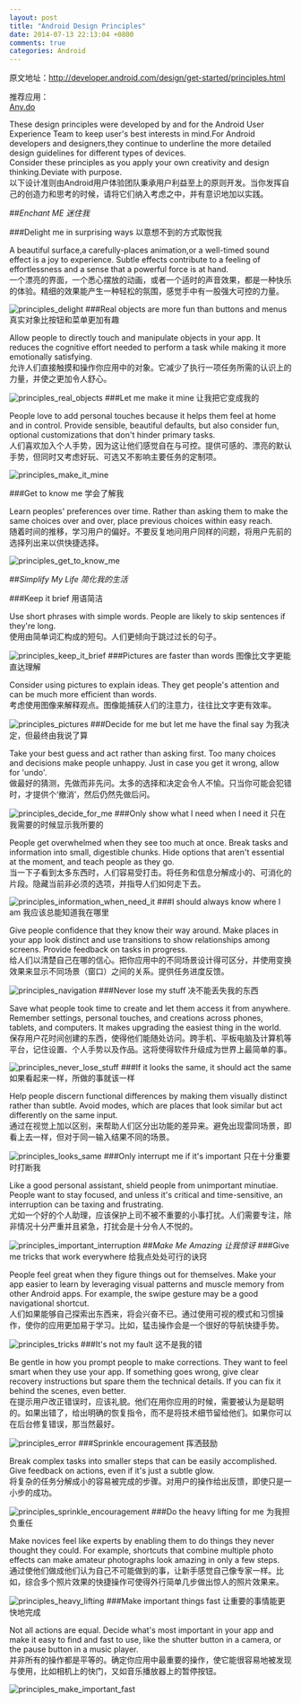 ```yaml
---
layout: post
title: "Android Design Principles"
date: 2014-07-13 22:13:04 +0800
comments: true
categories: Android
---
```

原文地址：<http://developer.android.com/design/get-started/principles.html>

推荐应用：  
[Any.do](http://www.any.do/)

These design principles were developed by and for the Android User Experience Team to keep user's best interests in mind.For Android developers and designers,they continue to underline the more detailed design guidelines for different types of devices.  
Consider these principles as you apply your own creativity and design thinking.Deviate with purpose.  
以下设计准则由Android用户体验团队秉承用户利益至上的原则开发。当你发挥自己的创造力和思考的时候，请将它们纳入考虑之中，并有意识地加以实践。
<!--more-->

##*Enchant ME*
*迷住我*

###Delight me in surprising ways
以意想不到的方式取悦我

A beautiful surface,a carefully-places animation,or a well-timed sound effect is a joy to experience. Subtle effects contribute to a feeling of effortlessness and a sense that a powerful force is at hand.  
一个漂亮的界面，一个悉心摆放的动画，或者一个适时的声音效果，都是一种快乐的体验。精细的效果能产生一种轻松的氛围，感觉手中有一股强大可控的力量。

![principles_delight](/images/principles_delight.png)
###Real objects are more fun than buttons and menus
真实对象比按钮和菜单更加有趣

Allow people to directly touch and manipulate objects in your app. It reduces the cognitive effort needed to perform a task while making it more emotionally satisfying.  
允许人们直接触摸和操作你应用中的对象。它减少了执行一项任务所需的认识上的力量，并使之更加令人舒心。

![principles_real_objects](/images/principles_real_objects.png)
###Let me make it mine
让我把它变成我的

People love to add personal touches because it helps them feel at home and in control. Provide sensible, beautiful defaults, but also consider fun, optional customizations that don't hinder primary tasks.  
人们喜欢加入个人手势，因为这让他们感觉自在与可控。提供可感的、漂亮的默认手势，但同时又考虑好玩、可选又不影响主要任务的定制项。

![principles_make_it_mine](/images/principles_make_it_mine.png)

###Get to know me
学会了解我 

Learn peoples' preferences over time. Rather than asking them to make the same choices over and over, place previous choices within easy reach.  
随着时间的推移，学习用户的偏好。不要反复地问用户同样的问题，将用户先前的选择列出来以供快捷选择。

![principles_get_to_know_me](/images/principles_get_to_know_me.png)

##*Simplify My Life*
_简化我的生活_

###Keep it brief
用语简洁

Use short phrases with simple words. People are likely to skip sentences if they're long.  
使用由简单词汇构成的短句。人们更倾向于跳过过长的句子。

![principles_keep_it_brief](/images/principles_keep_it_brief.png)
###Pictures are faster than words
图像比文字更能直达理解 

Consider using pictures to explain ideas. They get people's attention and can be much more efficient than words.  
考虑使用图像来解释观点。图像能捕获人们的注意力，往往比文字更有效率。

![principles_pictures](/images/principles_pictures.png)
###Decide for me but let me have the final say
为我决定，但最终由我说了算

Take your best guess and act rather than asking first. Too many choices and decisions make people unhappy. Just in case you get it wrong, allow for 'undo'.  
做最好的猜测，先做而非先问。太多的选择和决定会令人不愉。只当你可能会犯错时，才提供个‘撤消’，然后仍然先做后问。

![principles_decide_for_me](/images/principles_decide_for_me.png)
###Only show what I need when I need it
只在我需要的时候显示我所要的

People get overwhelmed when they see too much at once. Break tasks and information into small, digestible chunks. Hide options that aren't essential at the moment, and teach people as they go.  
当一下子看到太多东西时，人们容易受打击。将任务和信息分解成小的、可消化的片段。隐藏当前非必须的选项，并指导人们如何走下去。 

![principles_information_when_need_it](/images/principles_information_when_need_it.png)
###I should always know where I am
我应该总能知道我在哪里

Give people confidence that they know their way around. Make places in your app look distinct and use transitions to show relationships among screens. Provide feedback on tasks in progress.  
给人们以清楚自己在哪的信心。把你应用中的不同场景设计得可区分，并使用变换效果来显示不同场景（窗口）之间的关系。提供任务进度反馈。

![principles_navigation](/images/principles_navigation.png)
###Never lose my stuff
决不能丢失我的东西

Save what people took time to create and let them access it from anywhere. Remember settings, personal touches, and creations across phones, tablets, and computers. It makes upgrading the easiest thing in the world.  
保存用户花时间创建的东西，使得他们能随处访问。跨手机、平板电脑及计算机等平台，记住设置、个人手势以及作品。这将使得软件升级成为世界上最简单的事。

![principles_never_lose_stuff](/images/principles_never_lose_stuff.png)
###If it looks the same, it should act the same
如果看起来一样，所做的事就该一样

Help people discern functional differences by making them visually distinct rather than subtle. Avoid modes, which are places that look similar but act differently on the same input.  
通过在视觉上加以区别，来帮助人们区分出功能的差异来。避免出现雷同场景，即看上去一样，但对于同一输入结果不同的场景。

![principles_looks_same](/images/principles_looks_same.png)
###Only interrupt me if it's important
只在十分重要时打断我

Like a good personal assistant, shield people from unimportant minutiae. People want to stay focused, and unless it's critical and time-sensitive, an interruption can be taxing and frustrating.  
尤如一个好的个人助理，应该保护上司不被不重要的小事打扰。人们需要专注，除非情况十分严重并且紧急，打扰会是十分令人不悦的。

![principles_important_interruption](/images/principles_important_interruption.png)
##_Make Me Amazing_
_让我惊讶_
###Give me tricks that work everywhere
给我点处处可行的诀窍 

People feel great when they figure things out for themselves. Make your app easier to learn by leveraging visual patterns and muscle memory from other Android apps. For example, the swipe gesture may be a good navigational shortcut.  
人们如果能够自己探索出东西来，将会兴奋不已。通过使用可视的模式和习惯操作，使你的应用更加易于学习。比如，猛击操作会是一个很好的导航快捷手势。

![principles_tricks](/images/principles_tricks.png)
###It's not my fault
这不是我的错

Be gentle in how you prompt people to make corrections. They want to feel smart when they use your app. If something goes wrong, give clear recovery instructions but spare them the technical details. If you can fix it behind the scenes, even better.  
在提示用户改正错误时，应该礼貌。他们在用你应用的时候，需要被认为是聪明的。如果出错了，给出明确的恢复指令，而不是将技术细节留给他们。如果你可以在后台修复错误，那当然最好。

![principles_error](/images/principles_error.png)
###Sprinkle encouragement
挥洒鼓励

Break complex tasks into smaller steps that can be easily accomplished. Give feedback on actions, even if it's just a subtle glow.  
将复杂的任务分解成小的容易被完成的步骤。对用户的操作给出反馈，即使只是一小步的成功。

![principles_sprinkle_encouragement](/images/principles_sprinkle_encouragement.png)
###Do the heavy lifting for me
为我担负重任

Make novices feel like experts by enabling them to do things they never thought they could. For example, shortcuts that combine multiple photo effects can make amateur photographs look amazing in only a few steps.  
通过使他们做成他们认为自己不可能做到的事，让新手感觉自己像专家一样。比如，综合多个照片效果的快捷操作可使得外行简单几步做出惊人的照片效果来。

![principles_heavy_lifting](/images/principles_heavy_lifting.png)
###Make important things fast
让重要的事情能更快地完成

Not all actions are equal. Decide what's most important in your app and make it easy to find and fast to use, like the shutter button in a camera, or the pause button in a music player.  
并非所有的操作都是平等的。确定你应用中最重要的操作，使它能很容易地被发现与使用，比如相机上的快门，又如音乐播放器上的暂停按钮。

![principles_make_important_fast](/images/principles_make_important_fast.png)
